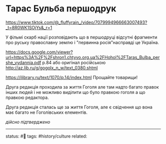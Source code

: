 # Тарас Бульба першодрук

https://www.tiktok.com/@_fluffyrain_/video/7079994966663007493?_t=8R0WK1SOjYs&_r=1

У фільмі скарб нації розповідають що в першодруці відсутні фрагменти про руську православну землю і "первинна росія"насправді це Україна. 

https://docs.google.com/viewer?url=https%3A%2F%2Fshron1.chtyvo.org.ua%2FHohol%2FTaras_Bulba_pershe_vydannia.pdf
p.84
або оригінал російською
http://az.lib.ru/g/gogolx_n_w/text_0380.shtml

https://ilibrary.ru/text/1070/p.14/index.html
Прощайте товарищи!

Друга редакція проходила за життя Гоголя але там надто багато правок інших людей і не можливо виділити що було правкою гоголя а що правкою редактора.

Друга редакція сталась ще за життя Гоголя, але є свідчення що вона має багато не Гоголівських елементів.

*дійсно підтверджено*

---
status: #🌾
tags: #history/culture
related: 